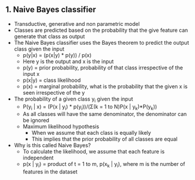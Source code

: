 

## 1. Naive Bayes classifier
- Transductive, generative and non parametric model
- Classes are predicted based on the probability that the give feature can generate that class as output
- The Naive Bayes classifier uses the Bayes theorem to predict the output class given the input
	- p(y|x) = (p(x|y) * p(y)) / p(x)
	- Here y is the output and x is the input
	- p(y) = prior probability, probability of that class irrespective of the input x
	- p(x|y) = class likelihood
	- p(x) = marginal probability, what is the probability that the given x is seen irrespective of the y
- The probability of a given class y<sub>i</sub> given the input
	- P(y<sub>i</sub> | x) = 
		(P(x | y<sub>i</sub>) * p(y<sub>i</sub>))/(Σ(k = 1 to N)P(x | y<sub>k</sub>)\*P(y<sub>k</sub>))
	- As all classes will have the same denominator, the denominator can be ignored
	- Maximum likelihood hypothesis
		- When we assume that each class is equally likely
		- This implies that the prior probability of all classes are equal
- Why is this called Naive Bayes?
	- To calculate the likelihood, we assume that each feature is independent
	- p(x | y<sub>i</sub>) = product of t = 1 to m, p(x<sub>k</sub> | y<sub>i</sub>), where m is the number of features in the dataset